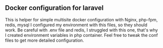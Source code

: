## Docker configuration for laravel

This is helper for simple multisite docker configuration with Nginx, php-fpm, redis, mysql
I configured my environment with this files, so they should work.
Be careful with .env file and redis, I struggled with this one, that's why I created environment variables in php container.
Feel free to tweak the conf files to get more detailed configuration.